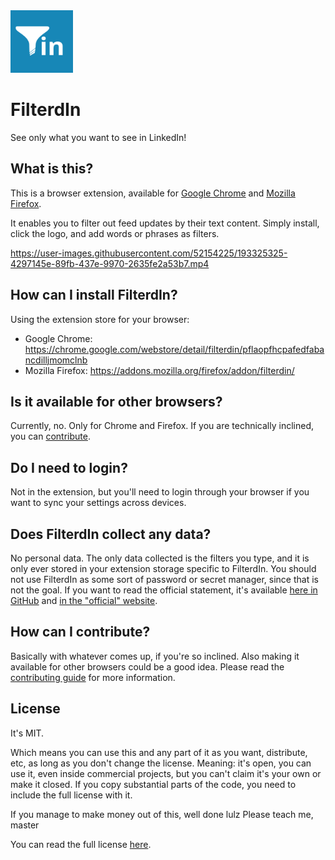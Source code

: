 <img src="assets/logo/filterdin.svg" width="100px">


# FilterdIn
See only what you want to see in LinkedIn!

## What is this?
This is a browser extension, available for [Google Chrome](https://chrome.google.com/webstore/detail/filterdin/pflaopfhcpafedfabancdilljmomclnb) and [Mozilla Firefox](https://addons.mozilla.org/firefox/addon/filterdin/).

It enables you to filter out feed updates by their text content.
Simply install, click the logo, and add words or phrases as filters.

https://user-images.githubusercontent.com/52154225/193325325-4297145e-89fb-437e-9970-2635fe2a53b7.mp4

## How can I install FilterdIn?
Using the extension store for your browser:
* Google Chrome: https://chrome.google.com/webstore/detail/filterdin/pflaopfhcpafedfabancdilljmomclnb
* Mozilla Firefox: https://addons.mozilla.org/firefox/addon/filterdin/
 
## Is it available for other browsers?
Currently, no. Only for Chrome and Firefox.
If you are technically inclined, you can [contribute](https://github.com/heyset/filterdin/CONTRIBUTING.md).

## Do I need to login?
Not in the extension, but you'll need to login through your browser if you want to sync your settings across devices.

## Does FilterdIn collect any data?
No personal data.
The only data collected is the filters you type, and it is only ever stored in your extension storage specific to FilterdIn.
You should not use FilterdIn as some sort of password or secret manager, since that is not the goal.
If you want to read the official statement, it's available [here in GitHub](https://github.com/heyset/filterdin/PRIVACY.md) and [in the "official" website](https://heyset.github.io/filterdin/privacy.html).


## How can I contribute?
Basically with whatever comes up, if you're so inclined.
Also making it available for other browsers could be a good idea.
Please read the [contributing guide](https://github.com/heyset/filterdin/CONTRIBUTING.md) for more information.

## License

It's MIT.

Which means you can use this and any part of it as you want, distribute, etc, as long as you don't change the license.
Meaning: it's open, you can use it, even inside commercial projects, but you can't claim it's your own or make it closed.
If you copy substantial parts of the code, you need to include the full license with it.

If you manage to make money out of this, well done lulz
Please teach me, master

You can read the full license [here](https://github.com/heyset/LICENSE.md).
